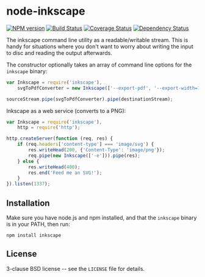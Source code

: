 node-inkscape
=============

[![NPM version](https://badge.fury.io/js/inkscape.svg)](http://badge.fury.io/js/inkscape)
[![Build Status](https://travis-ci.org/papandreou/inkscape.svg?branch=master)](https://travis-ci.org/papandreou/inkscape)
[![Coverage Status](https://coveralls.io/repos/papandreou/inkscape/badge.svg)](https://coveralls.io/r/papandreou/inkscape)
[![Dependency Status](https://david-dm.org/papandreou/inkscape.svg)](https://david-dm.org/papandreou/inkscape)

The inkscape command line utility as a readable/writable stream. This
is handy for situations where you don't want to worry about writing
the input to disc and reading the output afterwards.

The constructor optionally takes an array of command line options for
the `inkscape` binary:

```javascript
var Inkscape = require('inkscape'),
    svgToPdfConverter = new Inkscape(['--export-pdf', '--export-width=1024']);

sourceStream.pipe(svgToPdfConverter).pipe(destinationStream);
```

Inkscape as a web service (converts to a PNG):

```javascript
var Inkscape = require('inkscape'),
    http = require('http');

http.createServer(function (req, res) {
    if (req.headers['content-type'] === 'image/svg') {
        res.writeHead(200, {'Content-Type': 'image/png'});
        req.pipe(new Inkscape(['-e'])).pipe(res);
    } else {
        res.writeHead(400);
        res.end('Feed me an SVG!');
    }
}).listen(1337);
```

Installation
------------

Make sure you have node.js and npm installed, and that the `inkscape` binary is in your PATH, then run:

    npm install inkscape

License
-------

3-clause BSD license -- see the `LICENSE` file for details.
